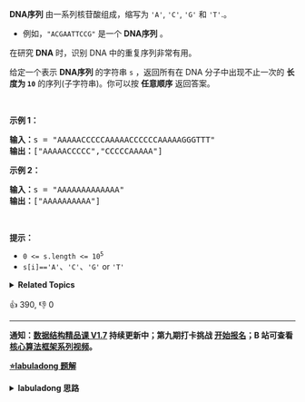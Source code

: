 <p><strong>DNA序列</strong>&nbsp;由一系列核苷酸组成，缩写为<meta charset="UTF-8" />&nbsp;<code>'A'</code>,&nbsp;<code>'C'</code>,&nbsp;<code>'G'</code>&nbsp;和<meta charset="UTF-8" />&nbsp;<code>'T'</code>.。</p>

<ul>
	<li>例如，<meta charset="UTF-8" /><code>"ACGAATTCCG"</code>&nbsp;是一个 <strong>DNA序列</strong> 。</li>
</ul>

<p>在研究 <strong>DNA</strong> 时，识别 DNA 中的重复序列非常有用。</p>

<p>给定一个表示 <strong>DNA序列</strong> 的字符串 <code>s</code> ，返回所有在 DNA 分子中出现不止一次的&nbsp;<strong>长度为&nbsp;<code>10</code></strong>&nbsp;的序列(子字符串)。你可以按 <strong>任意顺序</strong> 返回答案。</p>

<p>&nbsp;</p>

<p><strong>示例 1：</strong></p>

<pre>
<strong>输入：</strong>s = "AAAAACCCCCAAAAACCCCCCAAAAAGGGTTT"
<strong>输出：</strong>["AAAAACCCCC","CCCCCAAAAA"]
</pre>

<p><strong>示例 2：</strong></p>

<pre>
<strong>输入：</strong>s = "AAAAAAAAAAAAA"
<strong>输出：</strong>["AAAAAAAAAA"]
</pre>

<p>&nbsp;</p>

<p><strong>提示：</strong></p>

<ul>
	<li><code>0 &lt;= s.length &lt;= 10<sup>5</sup></code></li>
	<li><code>s[i]</code><code>==</code><code>'A'</code>、<code>'C'</code>、<code>'G'</code>&nbsp;or&nbsp;<code>'T'</code></li>
</ul>
<details><summary><strong>Related Topics</strong></summary>位运算 | 哈希表 | 字符串 | 滑动窗口 | 哈希函数 | 滚动哈希</details><br>

<div>👍 390, 👎 0</div>

<div id="labuladong"><hr>

**通知：[数据结构精品课 V1.7](https://aep.h5.xeknow.com/s/1XJHEO) 持续更新中；第九期打卡挑战 [开始报名](https://aep.h5.xeknow.com/s/3SlWbp)；B
站可查看 [核心算法框架系列视频](https://space.bilibili.com/14089380/channel/series)。**



<p><strong><a href="https://labuladong.github.io/article?qno=187" target="_blank">⭐️labuladong 题解</a></strong></p>
<details><summary><strong>labuladong 思路</strong></summary>

本题思路为《[数据结构精品课](https://aep.h5.xeknow.com/s/1XJHEO)》学员专属，购买后即可查看。如果你已经购买课程，请点击 [这里](https://appktavsiei5995.pc.xiaoe-tech.com/detail/i_62b43720e4b07bd2d7b1b6dd/1)
查看插件解锁方法。</details>
</div>



